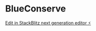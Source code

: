 # BlueConserve

[Edit in StackBlitz next generation editor ⚡️](https://stackblitz.com/~/github.com/rutuja534/BlueConserve)